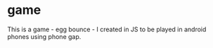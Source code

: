 # game
This is a game - egg bounce  - I created in JS to be played in android phones using phone gap.

